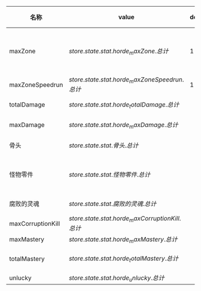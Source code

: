 | 名称  | value | default | 上限  | milestones | 圣遗物 | display |
| --- | ----- | ------- | --- | ---------- | --- | ------- |
| maxZone | $store.state.stat.horde_maxZone.总计$ | 1 | 30 | $lvl  \cdot  10 + 10$ | {"7":"终极指南","11":"破裂的保险箱"} |  |
| maxZoneSpeedrun | $store.state.stat.horde_maxZoneSpeedrun.总计$ | 1 | 10 | $lvl  \cdot  5 + 10$ | {"8":"哑铃"} |  |
| totalDamage | $store.state.stat.horde_totalDamage.总计$ |  |  | ${(lvl  \cdot  250 + 7500)}^{lvl}  \cdot  10K$ | {"6":"新背包"} |  |
| maxDamage | $store.state.stat.horde_maxDamage.总计$ |  |  | ${(lvl  \cdot  250 + 7500)}^{lvl}  \cdot  10$ | {"3":"燃烧的头骨"} |  |
| 骨头 | $store.state.stat.骨头.总计$ |  |  | ${(2)}^{getSequence(10, lvl} - 10)  \cdot  1M$ | {"2":"被遗忘的盾牌"} |  |
| 怪物零件 | $store.state.stat.怪物零件.总计$ |  |  | ${(16)}^{lvl}  \cdot  50$ | {"3":"能量饮料","5":"绷带"} |  |
| 腐败的灵魂 | $store.state.stat.腐败的灵魂.总计$ |  |  | ${(7 + lvl)}^{lvl}  \cdot  1000$ | {"4":"幸运骰子"} |  |
| maxCorruptionKill | $store.state.stat.horde_maxCorruptionKill.总计$ |  |  | $lvl + 1$ |  | percent |
| maxMastery | $store.state.stat.horde_maxMastery.总计$ |  |  | $lvl + 1$ |  |  |
| totalMastery | $store.state.stat.horde_totalMastery.总计$ |  |  | $\text{四舍五入}((lvl + 1)  \cdot  25  \cdot  (lvl  \cdot  0.2 + 1))$ |  |  |
| unlucky | $store.state.stat.horde_unlucky.总计$ |  | 1 | $1$ |  | boolean |
